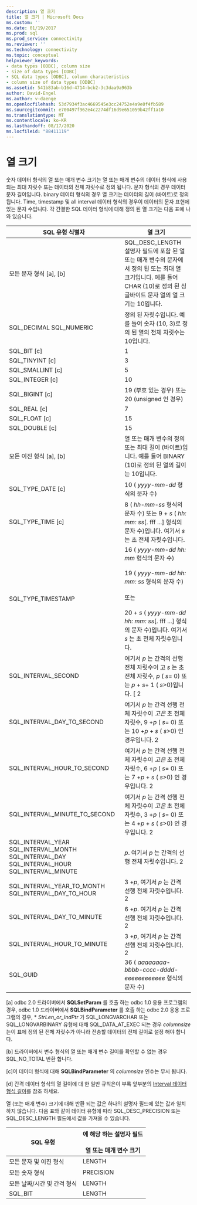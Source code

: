 ```yaml
---
description: 열 크기
title: 열 크기 | Microsoft Docs
ms.custom: ''
ms.date: 01/19/2017
ms.prod: sql
ms.prod_service: connectivity
ms.reviewer: ''
ms.technology: connectivity
ms.topic: conceptual
helpviewer_keywords:
- data types [ODBC], column size
- size of data types [ODBC]
- SQL data types [ODBC], column characteristics
- column size of data types [ODBC]
ms.assetid: 541b83ab-b16d-4714-bcb2-3c3daa9a963b
author: David-Engel
ms.author: v-daenge
ms.openlocfilehash: 53d7934f3ac4669545e3cc24752e4a9e0f4fb589
ms.sourcegitcommit: e700497f962e4c2274df16d9e651059b42ff1a10
ms.translationtype: MT
ms.contentlocale: ko-KR
ms.lasthandoff: 08/17/2020
ms.locfileid: "88411119"
---
```

# <a name="column-size"></a>열 크기
숫자 데이터 형식의 열 또는 매개 변수 크기는 열 또는 매개 변수의 데이터 형식에 사용 되는 최대 자릿수 또는 데이터의 전체 자릿수로 정의 됩니다. 문자 형식의 경우 데이터 문자 길이입니다. binary 데이터 형식의 경우 열 크기는 데이터의 길이 (바이트)로 정의 됩니다. Time, timestamp 및 all interval 데이터 형식의 경우이 데이터의 문자 표현에 있는 문자 수입니다. 각 간결한 SQL 데이터 형식에 대해 정의 된 열 크기는 다음 표에 나와 있습니다.  
  
|SQL 유형 식별자|열 크기|  
|-------------------------|-----------------|  
|모든 문자 형식 [a], [b]|SQL_DESC_LENGTH 설명자 필드에 포함 된 열 또는 매개 변수의 문자에서 정의 된 또는 최대 열 크기입니다. 예를 들어 CHAR (10)로 정의 된 싱글바이트 문자 열의 열 크기는 10입니다.|  
|SQL_DECIMAL SQL_NUMERIC|정의 된 자릿수입니다. 예를 들어 숫자 (10, 3)로 정의 된 열의 전체 자릿수는 10입니다.|  
|SQL_BIT [c]|1|  
|SQL_TINYINT [c]|3|  
|SQL_SMALLINT [c]|5|  
|SQL_INTEGER [c]|10|  
|SQL_BIGINT [c]|19 (부호 있는 경우) 또는 20 (unsigned 인 경우)|  
|SQL_REAL [c]|7|  
|SQL_FLOAT [c]|15|  
|SQL_DOUBLE [c]|15|  
|모든 이진 형식 [a], [b]|열 또는 매개 변수의 정의 또는 최대 길이 (바이트)입니다. 예를 들어 BINARY (10)로 정의 된 열의 길이는 10입니다.|  
|SQL_TYPE_DATE [c]|10 ( *yyyy-mm-dd* 형식의 문자 수)|  
|SQL_TYPE_TIME [c]|8 ( *hh-mm-ss* 형식의 문자 수) 또는 9 + *s* ( *hh: mm: ss*[. fff ...] 형식의 문자 수)입니다. 여기서 *s* 는 초 전체 자릿수입니다.|  
|SQL_TYPE_TIMESTAMP|16 ( *yyyy-mm-dd hh: mm* 형식의 문자 수)<br /><br /> 19 ( *yyyy-mm-dd* *hh: mm: ss* 형식의 문자 수)<br /><br /> 또는<br /><br /> 20 + *s* ( *yyyy-mm-dd hh: mm: ss*[. fff ...] 형식의 문자 수)입니다. 여기서 *s* 는 초 전체 자릿수입니다.|  
|SQL_INTERVAL_SECOND|여기서 *p* 는 간격의 선행 전체 자릿수이 고 *s* 는 초 전체 자릿수, *p* ( *s*= 0) 또는 *p* + *s*+ 1 ( *s*>0)입니다. [ 2|  
|SQL_INTERVAL_DAY_TO_SECOND|여기서 *p* 는 간격 선행 전체 자릿수이 *고은* 초 전체 자릿수, 9 +*p* ( *s*= 0) 또는 10 +*p* + *s* ( *s*>0) 인 경우입니다. 2|  
|SQL_INTERVAL_HOUR_TO_SECOND|여기서 *p* 는 간격 선행 전체 자릿수이 *고은* 초 전체 자릿수, 6 +*p* ( *s*= 0) 또는 7 +*p* + *s* ( *s*>0) 인 경우입니다. 2|  
|SQL_INTERVAL_MINUTE_TO_SECOND|여기서 *p* 는 간격 선행 전체 자릿수이 *고은* 초 전체 자릿수, 3 +*p* ( *s*= 0) 또는 4 +*p* + *s* ( *s*>0) 인 경우입니다. 2|  
|SQL_INTERVAL_YEAR SQL_INTERVAL_MONTH SQL_INTERVAL_DAY SQL_INTERVAL_HOUR SQL_INTERVAL_MINUTE|*p*. 여기서 *p* 는 간격의 선행 전체 자릿수입니다. 2|  
|SQL_INTERVAL_YEAR_TO_MONTH SQL_INTERVAL_DAY_TO_HOUR|3 +*p*, 여기서 *p* 는 간격 선행 전체 자릿수입니다. 2|  
|SQL_INTERVAL_DAY_TO_MINUTE|6 +*p*. 여기서 *p* 는 간격 선행 전체 자릿수입니다. 2|  
|SQL_INTERVAL_HOUR_TO_MINUTE|3 +*p*, 여기서 *p* 는 간격 선행 전체 자릿수입니다. 2|  
|SQL_GUID|36 ( *aaaaaaaa-bbbb-cccc-dddd-eeeeeeeeeeee* 형식의 문자 수)|  
  
 [a] odbc 2.0 드라이버에서 **SQLSetParam** 를 호출 하는 odbc 1.0 응용 프로그램의 경우, odbc 1.0 드라이버에서 **SQLBindParameter** 를 호출 하는 odbc 2.0 응용 프로그램의 경우, \* *StrLen_or_IndPtr* 가 SQL_LONGVARCHAR 또는 SQL_LONGVARBINARY 유형에 대해 SQL_DATA_AT_EXEC 되는 경우 *columnsize* 는이 표에 정의 된 전체 자릿수가 아니라 전송할 데이터의 전체 길이로 설정 해야 합니다.  
  
 [b] 드라이버에서 변수 형식의 열 또는 매개 변수 길이를 확인할 수 없는 경우 SQL_NO_TOTAL 반환 합니다.  
  
 [c]이 데이터 형식에 대해 **SQLBindParameter** 의 *columnsize* 인수는 무시 됩니다.  
  
 [d] 간격 데이터 형식의 열 길이에 대 한 일반 규칙은이 부록 앞부분의 [Interval 데이터 형식 길이](../../../odbc/reference/appendixes/interval-data-type-length.md)를 참조 하세요.  
  
 열 (또는 매개 변수) 크기에 대해 반환 되는 값은 하나의 설명자 필드에 있는 값과 일치 하지 않습니다. 다음 표와 같이 데이터 유형에 따라 SQL_DESC_PRECISION 또는 SQL_DESC_LENGTH 필드에서 값을 가져올 수 있습니다.  
  
|SQL 유형|에 해당 하는 설명자 필드<br /><br /> 열 또는 매개 변수 크기|  
|--------------|--------------------------------------------------------------------|  
|모든 문자 및 이진 형식|LENGTH|  
|모든 숫자 형식|PRECISION|  
|모든 날짜/시간 및 간격 형식|LENGTH|  
|SQL_BIT|LENGTH|
